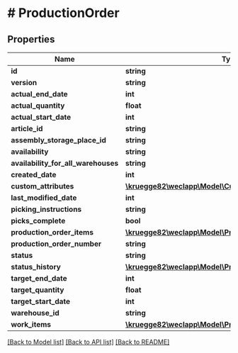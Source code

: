 # # ProductionOrder

## Properties

Name | Type | Description | Notes
------------ | ------------- | ------------- | -------------
**id** | **string** |  | [optional]
**version** | **string** |  | [optional]
**actual_end_date** | **int** |  | [optional]
**actual_quantity** | **float** |  | [optional]
**actual_start_date** | **int** |  | [optional]
**article_id** | **string** |  |
**assembly_storage_place_id** | **string** |  | [optional]
**availability** | **string** |  | [optional]
**availability_for_all_warehouses** | **string** |  | [optional]
**created_date** | **int** |  | [optional]
**custom_attributes** | [**\kruegge82\weclapp\Model\CustomAttribute[]**](CustomAttribute.md) |  | [optional]
**last_modified_date** | **int** |  | [optional]
**picking_instructions** | **string** |  | [optional]
**picks_complete** | **bool** |  | [optional]
**production_order_items** | [**\kruegge82\weclapp\Model\ProductionOrderItem[]**](ProductionOrderItem.md) |  | [optional]
**production_order_number** | **string** |  | [optional]
**status** | **string** |  |
**status_history** | [**\kruegge82\weclapp\Model\ProductionOrderStatusHistory[]**](ProductionOrderStatusHistory.md) |  | [optional]
**target_end_date** | **int** |  |
**target_quantity** | **float** |  |
**target_start_date** | **int** |  |
**warehouse_id** | **string** |  | [optional]
**work_items** | [**\kruegge82\weclapp\Model\ProductionOrderWorkItem[]**](ProductionOrderWorkItem.md) |  | [optional]

[[Back to Model list]](../../README.md#models) [[Back to API list]](../../README.md#endpoints) [[Back to README]](../../README.md)
